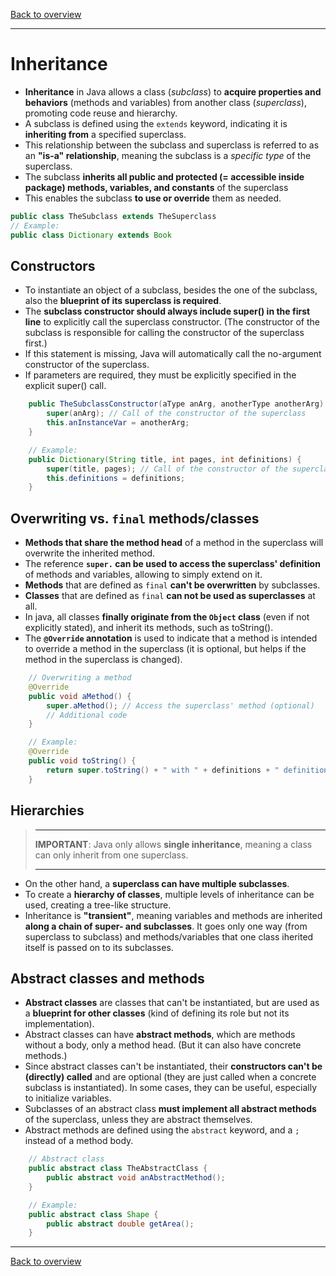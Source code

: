 [Back to overview](./00_Java_SyntaxGuide.md)

---
# Inheritance

- **Inheritance** in Java allows a class (*subclass*) to **acquire properties and behaviors** (methods and variables) from another class (*superclass*), promoting code reuse and hierarchy.
- A subclass is defined using the `extends` keyword, indicating it is **inheriting from** a specified superclass.
- This relationship between the subclass and superclass is referred to as an **"is-a" relationship**, meaning the subclass is a *specific type* of the superclass.
- The subclass **inherits all public and protected (= accessible inside package) methods, variables, and constants** of the superclass
- This enables the subclass **to use or override** them as needed.

```java
public class TheSubclass extends TheSuperclass
// Example:
public class Dictionary extends Book
```

## Constructors

- To instantiate an object of a subclass, besides the one of the subclass, also the **blueprint of its superclass is required**.
- The **subclass constructor should always include super() in the first line** to explicitly call the superclass constructor. (The constructor of the subclass is responsible for calling the constructor of the superclass first.)
- If this statement is missing, Java will automatically call the no-argument constructor of the superclass.
- If parameters are required, they must be explicitly specified in the explicit super() call.

```java
    public TheSubclassConstructor(aType anArg, anotherType anotherArg) {
        super(anArg); // Call of the constructor of the superclass
        this.anInstanceVar = anotherArg;
    }

    // Example:
    public Dictionary(String title, int pages, int definitions) {
        super(title, pages); // Call of the constructor of the superclass
        this.definitions = definitions;
    }
```


## Overwriting vs. `final` methods/classes

- **Methods that share the method head** of a method in the superclass will overwrite the inherited method.
- The reference **`super.` can be used to access the superclass' definition** of methods and variables, allowing to simply extend on it.
- **Methods** that are defined as `final` **can't be overwritten** by subclasses.
- **Classes** that are defined as `final` **can not be used as superclasses** at all.
- In java, all classes **finally originate from the `Object` class** (even if not explicitly stated), and inherit its methods, such as toString().
- The **`@Override` annotation** is used to indicate that a method is intended to override a method in the superclass (it is optional, but helps if the method in the superclass is changed).

```java
    // Overwriting a method
    @Override
    public void aMethod() {
        super.aMethod(); // Access the superclass' method (optional)
        // Additional code
    }

    // Example:
    @Override
    public void toString() {
        return super.toString() + " with " + definitions + " definitions";
    }
```


## Hierarchies
> ____________
> **IMPORTANT**: Java only allows **single inheritance**, meaning a class can only inherit from one superclass.
>_____________
- On the other hand, a **superclass can have multiple subclasses**.
- To create a **hierarchy of classes**, multiple levels of inheritance can be used, creating a tree-like structure.
- Inheritance is **"transient"**, meaning variables and methods are inherited **along a chain of super- and subclasses**. It goes only one way (from superclass to subclass) and methods/variables that one class iherited itself is passed on to its subclasses.


## Abstract classes and methods

- **Abstract classes** are classes that can't be instantiated, but are used as a **blueprint for other classes** (kind of defining its role but not its implementation).
- Abstract classes can have **abstract methods**, which are methods without a body, only a method head. (But it can also have concrete methods.)
- Since abstract classes can't be instantiated, their **constructors can't be (directly) called** and are optional (they are just called when a concrete subclass is instantiated). In some cases, they can be useful, especially to initialize variables.
- Subclasses of an abstract class **must implement all abstract methods** of the superclass, unless they are abstract themselves.
- Abstract methods are defined using the `abstract` keyword, and a `;` instead of a method body.

```java
    // Abstract class
    public abstract class TheAbstractClass {
        public abstract void anAbstractMethod();
    }

    // Example:
    public abstract class Shape {
        public abstract double getArea();
    }
```

---

[Back to overview](./00_Java_SyntaxGuide.md)
